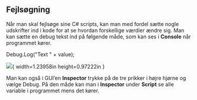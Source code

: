 ## Fejlsøgning

Når man skal fejlsøge sine C# scripts, kan man med fordel sætte nogle
udskrifter ind i kode for at se hvordan forskellige værdier ændre sig.
Man kan sætte en debug tekst ind på følgende måde, som kan ses i
**Console** når programmet kører.

Debug.Log("Text " + value);

![](media/image63.png){ width=1.23958in height=0.97222in }

Man kan også i GUI’en **Inspector** trykke på de tre prikker i højre
hjørne og vælge Debug. På den måde kan man i **Inspector** under
**Script** se alle variable i programmet mens det kører.
